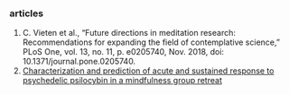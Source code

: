 ### articles

1. C. Vieten et al., “Future directions in meditation research: Recommendations for expanding the field of contemplative science,” PLoS One, vol. 13, no. 11, p. e0205740, Nov. 2018, doi: 10.1371/journal.pone.0205740.
2. [Characterization and prediction of acute and sustained response to psychedelic psilocybin in a mindfulness group retreat](http://www.nature.com/articles/s41598-019-50612-3)
